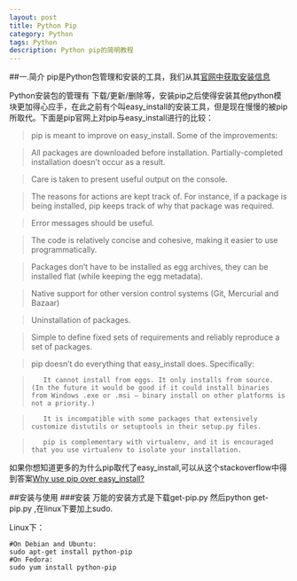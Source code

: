 ```yaml
---
layout: post
title: Python Pip
category: Python
tags: Python
description: Python pip的简明教程
---
```

##一.简介
pip是Python包管理和安装的工具，我们从其[官网中获取安装信息](https://pip.pypa.io/en/latest/installing.html)

Python安装包的管理有 下载/更新/删除等，安装pip之后使得安装其他python模块更加得心应手，在此之前有个叫easy_install的安装工具，但是现在慢慢的被pip所取代。下面是pip官网上对pip与easy_install进行的比较：

>pip is meant to improve on easy_install. Some of the improvements:

>    All packages are downloaded before installation. Partially-completed installation doesn’t occur as a result.

>    Care is taken to present useful output on the console.

>    The reasons for actions are kept track of. For instance, if a package is being installed, pip keeps track of why that package was required.

>    Error messages should be useful.

>    The code is relatively concise and cohesive, making it easier to use programmatically.

>    Packages don’t have to be installed as egg archives, they can be installed flat (while keeping the egg metadata).

>    Native support for other version control systems (Git, Mercurial and Bazaar)

>    Uninstallation of packages.

>    Simple to define fixed sets of requirements and reliably reproduce a set of packages.

>    pip doesn’t do everything that easy_install does. Specifically:


>        It cannot install from eggs. It only installs from source. (In the future it would be good if it could install binaries from Windows .exe or .msi – binary install on other platforms is not a priority.)

>        It is incompatible with some packages that extensively customize distutils or setuptools in their setup.py files.

>        pip is complementary with virtualenv, and it is encouraged that you use virtualenv to isolate your installation.

如果你想知道更多的为什么pip取代了easy_install,可以从这个stackoverflow中得到答案[Why use pip over easy_install?](http://stackoverflow.com/questions/3220404/why-use-pip-over-easy-install)

##安装与使用
###安装
万能的安装方式是下载get-pip.py 然后python get-pip.py ,在linux下要加上sudo.

Linux下：

    #On Debian and Ubuntu:
    sudo apt-get install python-pip
    #On Fedora:
    sudo yum install python-pip

   
